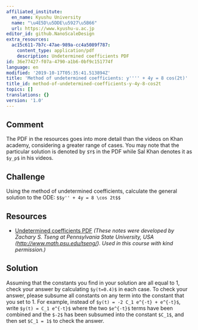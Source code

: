 ```yaml
---
affiliated_institute:
  en_name: Kyushu University
  name: "\u4E5D\u5DDE\u5927\u5B66"
  url: https://www.kyushu-u.ac.jp
editor_id: github.NanoScaleDesign
extra_resources:
  ac15c611-7b7c-47ae-989a-cc4a5089f787:
    content_type: application/pdf
    description: Undetermined coefficients PDF
id: 36e77427-f07a-4790-a1b6-0bf9c151774f
language: en
modified: '2019-10-17T05:35:41.513894Z'
title: 'Method of undetermined coefficients: y'''' + 4y = 8 cos(2t)'
title_id: method-of-undetermined-coefficients-y-4y-8-cos2t
topics: []
translations: {}
version: '1.0'
---
```


## Comment
The PDF in the resources goes into more detail than the videos on Khan academy, considering a greater range of cases. You may note that the particular solution is denoted by `$Y$` in the PDF while Sal Khan denotes it as `$y_p$` in his videos.

## Challenge
Using the method of undetermined coefficients, calculate the general solution to the ODE:
`$$y'' + 4y = 8 \cos 2t$$`

## Resources
- [Undetermined coefficients PDF](/api/v0/teachers/github.NanoScaleDesign/resources/public/ac15c611-7b7c-47ae-989a-cc4a5089f787.pdf/ac15c611-7b7c-47ae-989a-cc4a5089f787.pdf) *(These notes were developed by Zachary S. Tseng at Pennsylvania State University, USA (http://www.math.psu.edu/tseng/). Used in this course with kind permission.)*

## Solution
Assuming that the constants you find in your solution are all equal to 1, check your answer by calculating `$y(t=0.4)$` in each case. To check your answer, please subsume all constants on any term into the constant that you set to 1. For example, instead of `$y(t) = -2 C_1 e^{-t} + e^{-t}$`, write `$y(t) = C_1 e^{-t}$` where the two `$e^{-t}$` terms have been combined and the `$-2$` has been subsumed into the constant `$C_1$`, and then set `$C_1 = 1$` to check the answer.
